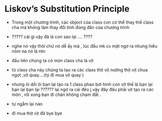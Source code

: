 # Liskov’s Substitution Principle

- Trong một chương trình, các object của class con có thể thay thế class cha mà không làm thay đổi tính đúng đắn của chương trình
- ????? cái gì vậy đã là con sao lại .... ????
- nghe nó vậy thôi chứ nó dễ ấy mà , lúc đầu mk cx mặt ngơ ra nhưng hiểu nôm na nó là ntn 

- đầu tiên chúng ta có món class cha là vịt 
- từ class cha này chúng ta tạo ra các class thịt vịt nướng thịt vịt chua ngọt ,vịt quay....(tý đi mua vịt quay )
- nhưng ôi dồi ôi bạn lại tạo ra 1 class phao bơi hình con vịt thế là bạn lại bạn lại bạn lại  ?????? lại ngơ ra cái đéo j vậy đây đâu phải vịt tạo ra các món , rồi xong bạn đi chân không chạm đất .
- tự ngẫm lại nào 
- đi mua thịt vịt đã  bye bye